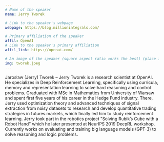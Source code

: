 ```yaml
---
# Name of the speaker
name: Jerry Tworek

# Link to the speaker's webpage
webpage: https://blog.millionintegrals.com/

# Primary affiliation of the speaker
affil: OpenAI
# Link to the speaker's primary affiliation
affil_link: https://openai.com/

# An image of the speaker (square aspect ratio works the best) (place in the `assets/img/speakers` directory)
img: tworek.jpeg
---
```


<!-- Whatever you write below will show up as the speaker's bio -->

Jarosław (Jerry) Tworek – Jerry Tworek is a research scientist at OpenAI. He specializes in Deep Reinforcement Learning, specifically using curricula, memory and representation learning to solve hard reasoning and control problems. Graduated with MSc in Mathematics from University of Warsaw and spent first five years of his career in the Hedge Fund industry. There, Jerry used optimization theory and advanced techniques of signal extraction from noisy datasets to research and develop quantitative trading strategies in futures markets, which finally led him to study reinforcement learning. Jerry took part in the robotics project "Solving Rubik’s Cube with a Robot Hand” which he later presented at NeurIPS 2019 DeepRL workshop. Currently works on evaluating and training big language models (GPT-3) to solve reasoning and logic problems.